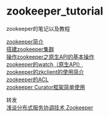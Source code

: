 # zookeeper_tutorial
zookeeper的笔记以及教程

[zookeeper简介](https://blog.csdn.net/T1DMzks/article/details/78440652)   
[搭建zookeeper集群](https://blog.csdn.net/T1DMzks/article/details/78440668)   
[操作zookeeper之原生API的基本操作](https://blog.csdn.net/T1DMzks/article/details/78440679)  
[zookeeper的watch（原生API）](https://blog.csdn.net/T1DMzks/article/details/78440700)  
[zookeeper的zkclient的使用简介](https://blog.csdn.net/T1DMzks/article/details/78440717)  
[zookeeper的ACL](https://blog.csdn.net/T1DMzks/article/details/78440752)  
[zookeeper Curator框架简单使用](https://blog.csdn.net/T1DMzks/article/details/78463098)  
  
转发  
[浅谈分布式服务协调技术 Zookeeper](https://blog.csdn.net/T1DMzks/article/details/78167914)  
 
